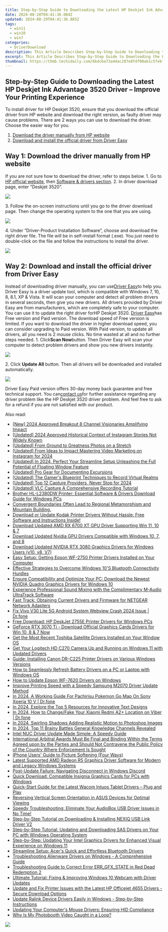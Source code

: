 ```yaml
---
title: Step-by-Step Guide to Downloading the Latest HP Deskjet Ink Advantage 3520 Driver – Improve Your Printing Experience!
date: 2024-08-28T04:41:36.084Z
updated: 2024-08-29T04:41:36.085Z
tags:
  - win11
  - win10
  - win7
categories:
  - DriverDownload
description: This Article Describes Step-by-Step Guide to Downloading the Latest HP Deskjet Ink Advantage 3520 Driver – Improve Your Printing Experience!
excerpt: This Article Describes Step-by-Step Guide to Downloading the Latest HP Deskjet Ink Advantage 3520 Driver – Improve Your Printing Experience!
thumbnail: https://thmb.techidaily.com/6bdcba73a44ac207e8fdf00ab1c5febff71a5d180b14959fd7d55488ff318cda.jpg
---
```


## Step-by-Step Guide to Downloading the Latest HP Deskjet Ink Advantage 3520 Driver – Improve Your Printing Experience

To install driver for HP Deskjet 3520, ensure that you download the official driver from HP website and download the right version, as faulty driver may cause problems. There are 2 ways you can use to download the driver. Choose the easier way for you.

1. [Download the driver manually from HP website](https://tools.techidaily.com/drivereasy/download/)
2. [Download and install the official driver from Driver Easy](https://tools.techidaily.com/drivereasy/download/)

## Way 1: Download the driver manually from HP website

If you are not sure how to download the driver, refer to steps below. 1\. Go to [HP official website](http://www8.hp.com/sg/en/home.html), then [Software & drivers section](http://support.hp.com/sg-en/drivers). 2\. In driver download page, enter “Deskjet 3520”.

![](https://images.drivereasy.com/wp-content/uploads/2016/10/img_57fc4eed973a5.jpg)

3\. Follow the on-screen instructions until you go to the driver download page. Then change the operating system to the one that you are using.

![](https://images.drivereasy.com/wp-content/uploads/2016/10/img_57fc4f4fc4aa7.jpg)

4\. Under “Driver-Product Installation Software”, choose and download the right driver file. The file will be in self-install format (.exe). You just need to double-click on the file and follow the instructions to install the driver.

![](https://images.drivereasy.com/wp-content/uploads/2016/10/img_57fc4faee6306.png)

## Way 2: Download and install the official driver from Driver Easy

Instead of downloading driver manually, you can use[Driver Easy](https://tools.techidaily.com/drivereasy/download/)to help you. Driver Easy is a driver update tool, which is compatible with Windows 7, 10, 8, 8.1, XP & Vista. It will scan your computer and detect all problem drivers in several seconds, then give you new drivers. All drivers provided by Driver Easy are from manufacturers, which are completely safe to your computer. You can use it to update the right driver forHP Deskjet 3520\. [Driver Easy](https://tools.techidaily.com/drivereasy/download/)has Free version and Paid version. The download speed of Free version is limited. If you want to download the driver in higher download speed, you can consider upgrading to Paid version. With Paid version, to update all drivers, all you need is 2 mouse clicks. No time wasted at all and no further steps needed. 1\. Click**Scan Now**button. Then Driver Easy will scan your computer to detect problem drivers and show you new drivers instantly.

![](https://images.drivereasy.com/wp-content/uploads/2017/04/img_58fedf88e463c.png)

2\. Click **Update All** button. Then all drivers will be downloaded and installed automatically.

![](https://images.drivereasy.com/wp-content/uploads/2017/04/img_58fedffd9ee04.jpg)

Driver Easy Paid version offers 30-day money back guarantee and free technical support. You can[contact us](https://tools.techidaily.com/drivereasy/download/)for further assistance regarding any driver problem like the HP Deskjet 3520 driver problem. And feel free to ask for a refund if you are not satisfied with our product.

<ins class="adsbygoogle"
     style="display:block"
     data-ad-format="autorelaxed"
     data-ad-client="ca-pub-7571918770474297"
     data-ad-slot="1223367746"></ins>



<ins class="adsbygoogle"
     style="display:block"
     data-ad-client="ca-pub-7571918770474297"
     data-ad-slot="8358498916"
     data-ad-format="auto"
     data-full-width-responsive="true"></ins>

<span class="atpl-alsoreadstyle">Also read:</span>
<div><ul>
<li><a href="https://facebook-record-videos.techidaily.com/new-2024-approved-breakout-8-channel-visionaries-amplifying-impact/"><u>[New] 2024 Approved  Breakout 8 Channel Visionaries Amplifying Impact</u></a></li>
<li><a href="https://instagram-video-files.techidaily.com/updated-2024-approved-historical-context-of-instagram-stories-not-widely-known/"><u>[Updated] 2024 Approved  Historical Context of Instagram Stories Not Widely Known</u></a></li>
<li><a href="https://some-knowledge.techidaily.com/updated-from-ground-to-greatness-photos-on-a-stretch/"><u>[Updated] From Ground to Greatness  Photos on a Stretch</u></a></li>
<li><a href="https://instagram-video-recordings.techidaily.com/updated-from-ideas-to-impact-mastering-video-marketing-on-instagram-for-2024/"><u>[Updated] From Ideas to Impact  Mastering Video Marketing on Instagram for 2024</u></a></li>
<li><a href="https://fox-links.techidaily.com/updated-in-2024-perfect-your-streamline-setup-unleashing-the-full-potential-of-floating-window-feature/"><u>[Updated] In 2024, Perfect Your Streamline Setup  Unleashing the Full Potential of Floating Window Feature</u></a></li>
<li><a href="https://extra-skills.techidaily.com/updated-pro-gear-for-documenting-excursions/"><u>[Updated] Pro Gear for Documenting Excursions</u></a></li>
<li><a href="https://screen-capture.techidaily.com/updated-the-gamers-blueprint-techniques-to-record-virtual-realms/"><u>[Updated] The Gamer's Blueprint  Techniques to Record Virtual Realms</u></a></li>
<li><a href="https://on-screen-recording.techidaily.com/updated-top-12-capture-providers-never-stop-for-2024/"><u>[Updated] Top 12 Capture Providers, Never Stop for 2024</u></a></li>
<li><a href="https://screen-video-capture.techidaily.com/updated-vlc-capture-a-comprehensive-recording-tutorial/"><u>[Updated] VLC Capture  A Comprehensive Recording Tutorial</u></a></li>
<li><a href="https://win-amazing.techidaily.com/brother-hl-l2380dw-printer-essential-software-and-drivers-download-guide-for-windows-pcs/"><u>Brother HL-L2380DW Printer: Essential Software & Drivers Download Guide for Windows PCs</u></a></li>
<li><a href="https://win-amazing.techidaily.com/convergent-boundaries-often-lead-to-regional-metamorphism-and-mountain-building/"><u>Convergent Boundaries Often Lead to Regional Metamorphism and Mountain Building.</u></a></li>
<li><a href="https://win-amazing.techidaily.com/download-or-update-kodak-printer-drivers-without-hassle-free-software-and-instructions-inside/"><u>Download or Update Kodak Printer Drivers Without Hassle: Free Software and Instructions Inside!</u></a></li>
<li><a href="https://win-amazing.techidaily.com/download-updated-amd-rx-6700-xt-gpu-driver-supporting-win-11-10-and-7/"><u>Download Updated AMD RX 6700 XT GPU Driver Supporting Win 11, 10 & 7</u></a></li>
<li><a href="https://win-amazing.techidaily.com/download-updated-nvidia-gpu-drivers-compatible-with-windows-10-7-and-8/"><u>Download Updated Nvidia GPU Drivers Compatible with Windows 10, 7, and 8</u></a></li>
<li><a href="https://win-amazing.techidaily.com/download-updated-nvidia-rtx-3080-graphics-drivers-for-windows-users-v10-v8-v7/"><u>Download Updated NVIDIA RTX 3080 Graphics Drivers for Windows Users (v10, v8, V7)</u></a></li>
<li><a href="https://win-amazing.techidaily.com/easy-setup-getting-epson-wf-2750-printer-drivers-installed-on-your-computer/"><u>Easy Setup: Getting Epson WF-2750 Printer Drivers Installed on Your Computer</u></a></li>
<li><a href="https://win-amazing.techidaily.com/effective-strategies-to-overcome-windows-10s-bluetooth-connectivity-hurdles/"><u>Effective Strategies to Overcome Windows 10'S Bluetooth Connectivity Hurdles</u></a></li>
<li><a href="https://win-amazing.techidaily.com/ensure-compatibility-and-optimize-your-pc-download-the-newest-nvidia-quadro-graphics-drivers-for-windows-10/"><u>Ensure Compatibility and Optimize Your PC: Download the Newest NVIDIA Quadro Graphics Drivers for Windows 10</u></a></li>
<li><a href="https://win-amazing.techidaily.com/experience-professional-sound-mixing-with-the-complimentary-m-audio-ultratrack-software/"><u>Experience Professional Sound Mixing with the Complimentary M-Audio UltraTrack Software</u></a></li>
<li><a href="https://win-amazing.techidaily.com/fast-track-obtaining-current-drivers-and-firmware-for-netgear-network-adapters/"><u>Fast Track: Obtaining Current Drivers and Firmware for NETGEAR Network Adapters</u></a></li>
<li><a href="https://howto.techidaily.com/fix-vivo-v30-lite-5g-android-system-webview-crash-2024-issue-drfone-by-drfone-fix-android-problems-fix-android-problems/"><u>Fix Vivo V30 Lite 5G Android System Webview Crash 2024 Issue | Dr.fone</u></a></li>
<li><a href="https://win-amazing.techidaily.com/free-download-hp-deskjet-2755e-printer-drivers-for-windows-pcs/"><u>Free Download: HP DeskJet 2755E Printer Drivers for Windows PCs</u></a></li>
<li><a href="https://win-amazing.techidaily.com/1722973451027-geforce-rtx-3070-ti-download-official-graphics-cards-drivers-for-win-10-8-and-7-now/"><u>GeForce RTX 3070 Ti - Download Official Graphics Cards Drivers for Win 10, 8 & 7 Now</u></a></li>
<li><a href="https://win-amazing.techidaily.com/get-the-most-recent-toshiba-satellite-drivers-installed-on-your-window-os/"><u>Get the Most Recent Toshiba Satellite Drivers Installed on Your Window OS</u></a></li>
<li><a href="https://win-amazing.techidaily.com/get-your-logitech-hd-c270-camera-up-and-running-on-windows-11-with-updated-drivers/"><u>Get Your Logitech HD C270 Camera Up and Running on Windows 11 with Updated Drivers</u></a></li>
<li><a href="https://win-amazing.techidaily.com/guide-installing-canon-dr-c225-printer-drivers-on-various-windows-versions/"><u>Guide: Installing Canon DR-C225 Printer Drivers on Various Windows Versions</u></a></li>
<li><a href="https://win-amazing.techidaily.com/how-to-seamlessly-refresh-battery-drivers-on-a-pc-or-laptop-with-windows-os/"><u>How to Seamlessly Refresh Battery Drivers on a PC or Laptop with Windows OS</u></a></li>
<li><a href="https://win-amazing.techidaily.com/how-to-update-epson-wf-7620-drivers-on-windows/"><u>How to Update Epson WF-7620 Drivers on Windows</u></a></li>
<li><a href="https://win-amazing.techidaily.com/improve-printing-speed-with-a-speedy-samsung-m2070-driver-update-method/"><u>Improve Printing Speed with a Speedy Samsung M2070 Driver Update Method</u></a></li>
<li><a href="https://android-pokemon-go.techidaily.com/in-2024-a-working-guide-for-pachirisu-pokemon-go-map-on-sony-xperia-10-v-drfone-by-drfone-virtual-android/"><u>In 2024, A Working Guide For Pachirisu Pokemon Go Map On Sony Xperia 10 V | Dr.fone</u></a></li>
<li><a href="https://some-knowledge.techidaily.com/in-2024-explore-the-top-5-resources-for-innovative-text-designs/"><u>In 2024, Explore the Top 5 Resources for Innovative Text Designs</u></a></li>
<li><a href="https://location-social.techidaily.com/in-2024-how-to-changefake-your-xiaomi-redmi-a2plus-location-on-viber-drfone-by-drfone-virtual-android/"><u>In 2024, How to Change/Fake Your Xiaomi Redmi A2+ Location on Viber | Dr.fone</u></a></li>
<li><a href="https://some-guidance.techidaily.com/in-2024-swirling-shadows-adding-realistic-motion-to-photoshop-images/"><u>In 2024, Swirling Shadows  Adding Realistic Motion to Photoshop Images</u></a></li>
<li><a href="https://fox-direct.techidaily.com/in-2024-top-11-brainy-battles-general-knowledge-channels-revealed/"><u>In 2024, Top 11 Brainy Battles  General Knowledge Channels Revealed</u></a></li>
<li><a href="https://win-amazing.techidaily.com/intel-nuc-driver-update-made-simple-a-speedy-guide/"><u>Intel NUC Driver Update Made Simple: A Speedy Guide</u></a></li>
<li><a href="https://win-amazing.techidaily.com/international-arbitral-awards-must-be-final-and-binding-within-the-terms-agreed-upon-by-the-parties-and-should-not-contravene-the-public-policy-of-the-count173/"><u>International Arbitral Awards Must Be Final and Binding Within the Terms Agreed upon by the Parties and Should Not Contravene the Public Policy of the Country Where Enforcement Is Sought</u></a></li>
<li><a href="https://extra-tips.techidaily.com/iphone-users-guide-to-picture-softening-four-ways/"><u>IPhone Users' Guide to Picture Softening (Four Ways)</u></a></li>
<li><a href="https://win-amazing.techidaily.com/latest-supported-amd-radeon-r5-graphics-driver-software-for-modern-and-legacy-windows-systems/"><u>Latest Supported AMD Radeon R5 Graphics Driver Software for Modern and Legacy Windows Systems</u></a></li>
<li><a href="https://win11-tips.techidaily.com/post-update-failure-navigating-disconnect-in-windows-discord/"><u>Post-Update Failure: Navigating Disconnect in Windows Discord</u></a></li>
<li><a href="https://win-amazing.techidaily.com/quick-download-compatible-insignia-graphics-cards-for-pcs-with-windows/"><u>Quick Download: Compatible Insignia Graphics Cards for PCs with Windows</u></a></li>
<li><a href="https://win-amazing.techidaily.com/1722979138430-quick-start-guide-for-the-latest-wacom-intuos-tablet-drivers-plug-and-play/"><u>Quick-Start Guide for the Latest Wacom Intuos Tablet Drivers – Plug and Play</u></a></li>
<li><a href="https://driver-error.techidaily.com/reversing-vertical-screen-orientation-in-asus-devices-for-optimal-viewing/"><u>Reversing Vertical Screen Orientation in ASUS Devices for Optimal Viewing</u></a></li>
<li><a href="https://win-amazing.techidaily.com/speedy-troubleshooting-eliminate-your-audiobox-usb-driver-issues-in-no-time/"><u>Speedy Troubleshooting: Eliminate Your AudioBox USB Driver Issues in No Time!</u></a></li>
<li><a href="https://win-amazing.techidaily.com/step-by-step-tutorial-on-downloading-and-installing-nexiq-usb-link-driver-v2/"><u>Step-by-Step Tutorial on Downloading & Installing NEXIQ USB Link Driver V2</u></a></li>
<li><a href="https://win-amazing.techidaily.com/step-by-step-tutorial-updating-and-downloading-sas-drivers-on-your-pc-with-windows-operating-system/"><u>Step-by-Step Tutorial: Updating and Downloading SAS Drivers on Your PC with Windows Operating System</u></a></li>
<li><a href="https://win-amazing.techidaily.com/step-by-step-updating-your-intel-graphics-drivers-for-enhanced-visual-experience-on-windows-11/"><u>Step-by-Step: Updating Your Intel Graphics Drivers for Enhanced Visual Experience on Windows 11</u></a></li>
<li><a href="https://win-amazing.techidaily.com/streamline-setup-acers-quick-and-effortless-bluetooth-drivers/"><u>Streamline Setup: Acer's Quick and Effortless Bluetooth Drivers</u></a></li>
<li><a href="https://win-amazing.techidaily.com/troubleshooting-alienware-drivers-on-windows-a-comprehensive-guide/"><u>Troubleshooting Alienware Drivers on Windows - A Comprehensive Guide</u></a></li>
<li><a href="https://win-blog.techidaily.com/troubleshooting-guide-to-correct-error-errgfxstate-in-red-dead-redemption-2/"><u>Troubleshooting Guide to Correct Error ERR_GFX_STATE in Red Dead Redemption 2</u></a></li>
<li><a href="https://win-amazing.techidaily.com/ultimate-tutorial-fixing-and-improving-windows-10-webcam-with-driver-updates/"><u>Ultimate Tutorial: Fixing & Improving Windows 10 Webcam with Driver Updates</u></a></li>
<li><a href="https://win-amazing.techidaily.com/update-and-fix-printer-issues-with-the-latest-hp-officejet-4655-drivers-secure-download-options/"><u>Update and Fix Printer Issues with the Latest HP Officejet 4655 Drivers - Secure Download Options</u></a></li>
<li><a href="https://win-amazing.techidaily.com/update-ralink-device-drivers-easily-in-windows-step-by-step-instructions/"><u>Update Ralink Device Drivers Easily in Windows - Step-by-Step Instructions</u></a></li>
<li><a href="https://win-amazing.techidaily.com/updating-your-computers-mouse-drivers-ensuring-hid-compliance/"><u>Updating Your Computer's Mouse Drivers: Ensuring HID Compliance</u></a></li>
<li><a href="https://extra-tips.techidaily.com/why-is-my-photobooth-video-caught-in-a-loop/"><u>Why Is My Photobooth Video Caught in a Loop?</u></a></li>
</ul></div>

<!-- affiliate ads begin -->
<a href="https://store.nero.com/order/checkout.php?PRODS=42296740&QTY=1&AFFILIATE=108875&CART=1"><img src="https://www.nero.com/nero-com-wAssets/img/banners/2023/biu/Nero_BackItUp_Screen_2.webp" border="0"></a>
<!-- affiliate ads end -->